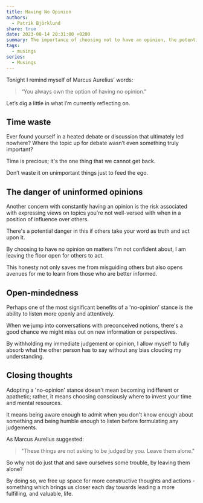 ```yaml
---
title: Having No Opinion
authors:
  - Patrik Björklund
share: true
date: 2023-08-14 20:31:00 +0200
summary: The importance of choosing not to have an opinion, the potential danger of uninformed views, and the benefits of open-mindedness.
tags:
  - musings
series:
  - Musings
---
```

Tonight I remind myself of Marcus Aurelius' words: 
> “You always own the option of having no opinion."

Let’s dig a little in what I’m currently reflecting on.

##  Time waste

Ever found yourself in a heated debate or discussion that ultimately led nowhere? Where the topic up for debate wasn’t even something truly important?

Time is precious; it's the one thing that we cannot get back.

Don’t waste it on unimportant things just to feed the ego.

## The danger of uninformed opinions

Another concern with constantly having an opinion is the risk associated with expressing views on topics you're not well-versed with when in a position of influence over others. 

There's a potential danger in this if others take your word as truth and act upon it.

By choosing to have no opinion on matters I'm not confident about, I am leaving the floor open for others to act. 

This honesty not only saves me from misguiding others but also opens avenues for me to learn from those who are better informed.

## Open-mindedness

Perhaps one of the most significant benefits of a 'no-opinion' stance is the ability to listen more openly and attentively. 

When we jump into conversations with preconceived notions, there's a good chance we might miss out on new information or perspectives.

By withholding my immediate judgement or opinion, I allow myself to fully absorb what the other person has to say without any bias clouding my understanding. 

## Closing thoughts

Adopting a 'no-opinion' stance doesn't mean becoming indifferent or apathetic; rather, it means choosing consciously where to invest your time and mental resources. 

It means being aware enough to admit when you don't know enough about something and being humble enough to listen before formulating any judgements.

As Marcus Aurelius suggested: 
> "These things are not asking to be judged by you. Leave them alone."

So why not do just that and save ourselves some trouble, by leaving them alone? 

By doing so, we free up space for more constructive thoughts and actions - something which brings us closer each day towards leading a more fulfilling, and valuable, life.





